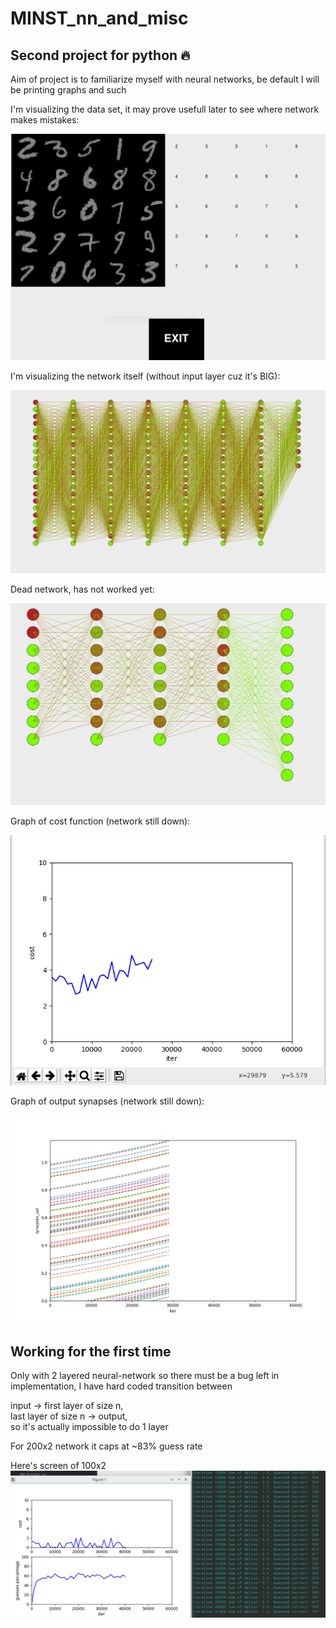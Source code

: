 # MINST_nn_and_misc
## Second project for python :fire:
Aim of project is to familiarize myself with neural networks, be default I will
be printing graphs and such

I'm visualizing the data set, it may prove usefull later to see where network makes mistakes:

![alt text](https://github.com/Konrad337/MINST_nn_and_misc/blob/master/screen01.png "Data vizualizer")

I'm visualizing the network itself (without input layer cuz it's BIG):

![alt text](https://github.com/Konrad337/MINST_nn_and_misc/blob/master/screen02.png "Net vizualizer")

Dead network, has not worked yet:

![alt text](https://github.com/Konrad337/MINST_nn_and_misc/blob/master/screen03.png "Net vizualizer")

Graph of cost function (network still down):

![alt text](https://github.com/Konrad337/MINST_nn_and_misc/blob/master/cost_graph_wrong.png "Cost graph")

Graph of output synapses (network still down):

![alt text](https://github.com/Konrad337/MINST_nn_and_misc/blob/master/faulty_output_synapses.png "Faulty synapses")

## Working for the first time
Only with 2 layered neural-network so there must be a bug left in implementation,
I have hard coded transition between

input -> first layer of size n,   
last layer of size n -> output,     
so it's actually impossible to do 1 layer

For 200x2 network it caps at ~83% guess rate

Here's screen of 100x2
![alt text](https://github.com/Konrad337/MINST_nn_and_misc/blob/master/first_time_working.png "First time working")
